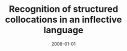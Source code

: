 ---
# Documentation: https://wowchemy.com/docs/managing-content/

title: Recognition of structured collocations in an inflective language
subtitle: ''
summary: ''
authors:
- Bartosz H. Broda
- Magdalena Derwojedowa
- piasecki
tags: []
categories: []
date: '2008-01-01'
lastmod: 2022-10-07T05:10:09Z
featured: false
draft: false

# Featured image
# To use, add an image named `featured.jpg/png` to your page's folder.
# Focal points: Smart, Center, TopLeft, Top, TopRight, Left, Right, BottomLeft, Bottom, BottomRight.
image:
  caption: ''
  focal_point: ''
  preview_only: false

# Projects (optional).
#   Associate this post with one or more of your projects.
#   Simply enter your project's folder or file name without extension.
#   E.g. `projects = ["internal-project"]` references `content/project/deep-learning/index.md`.
#   Otherwise, set `projects = []`.
projects: []
publishDate: '2022-10-07T05:10:08.417844Z'
publication_types:
- '2'
abstract: ''
publication: '*Systems Science*'
---